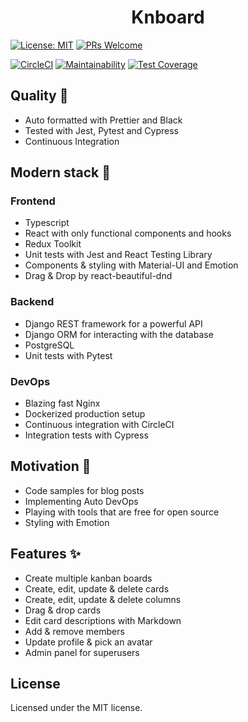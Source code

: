 <h1 align="center">Knboard</h1>

[![License: MIT](https://img.shields.io/badge/License-MIT-blue.svg)](https://opensource.org/licenses/MIT)
[![PRs Welcome](https://img.shields.io/badge/PRs-welcome-brightgreen.svg?style=flat-square)](http://makeapullrequest.com)

[![CircleCI](https://circleci.com/gh/rrebase/knboard.svg?style=svg)](https://circleci.com/gh/rrebase/knboard)
[![Maintainability](https://api.codeclimate.com/v1/badges/1dc1d840640dad52e38f/maintainability)](https://codeclimate.com/github/rrebase/knboard/maintainability)
[![Test Coverage](https://api.codeclimate.com/v1/badges/1dc1d840640dad52e38f/test_coverage)](https://codeclimate.com/github/rrebase/knboard/test_coverage)

## Quality 💪

- Auto formatted with Prettier and Black
- Tested with Jest, Pytest and Cypress
- Continuous Integration

## Modern stack 💎

### Frontend

- Typescript
- React with only functional components and hooks
- Redux Toolkit
- Unit tests with Jest and React Testing Library
- Components & styling with Material-UI and Emotion
- Drag & Drop by react-beautiful-dnd

### Backend

- Django REST framework for a powerful API
- Django ORM for interacting with the database
- PostgreSQL
- Unit tests with Pytest

### DevOps

- Blazing fast Nginx
- Dockerized production setup
- Continuous integration with CircleCI
- Integration tests with Cypress

## Motivation 🎯

- Code samples for blog posts
- Implementing Auto DevOps
- Playing with tools that are free for open source
- Styling with Emotion

## Features ✨

- Create multiple kanban boards
- Create, edit, update & delete cards
- Create, edit, update & delete columns
- Drag & drop cards
- Edit card descriptions with Markdown
- Add & remove members
- Update profile & pick an avatar
- Admin panel for superusers

## License

Licensed under the MIT license.
